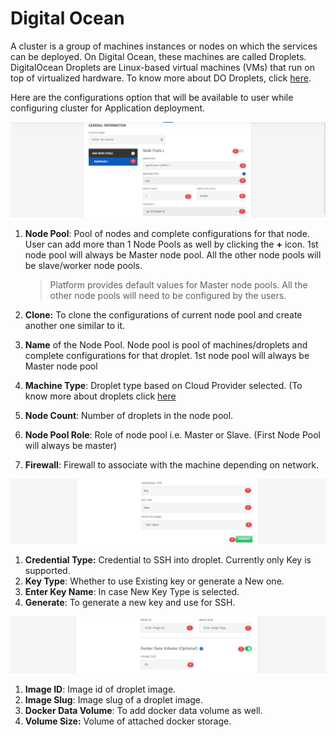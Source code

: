# Digital Ocean

A cluster is a group of machines instances or nodes on which the services can be deployed. On Digital Ocean, these machines are called Droplets. DigitalOcean Droplets are Linux-based virtual machines (VMs) that run on top of virtualized hardware. To know more about DO Droplets, click [here](https://www.digitalocean.com/products/droplets/).

Here are the configurations option that will be available to user while configuring cluster for Application deployment. 

![1](imgs/1.jpg)

1. **Node Pool**: Pool of nodes and complete configurations for that node. User can add more than 1 Node Pools as well by clicking the **+** icon. 1st node pool will always be Master node pool. All the other node pools will be slave/worker node pools. 

   > Platform provides default values for Master node pools. All the other node pools will need to be configured by the users. 

2. **Clone:** To clone the configurations of current node pool and create another one similar to it. 

3. **Name** of the Node Pool.
   Node pool is pool of machines/droplets and complete configurations for that droplet. 1st node pool will always be Master node pool

4. **Machine Type**: Droplet type based on Cloud Provider selected. (To know more about droplets click [here](https://www.digitalocean.com/products/droplets)

5. **Node Count**: Number of droplets in the node pool.

6. **Node Pool Role**: Role of node pool i.e. Master or Slave. (First Node Pool will always be master)

7. **Firewall**: Firewall to associate with the machine depending on network.

![2](imgs/2.jpg)

1. **Credential Type:** Credential to SSH into droplet. Currently only Key is supported. 
2. **Key Type**: Whether to use Existing key or generate a New one.
3. **Enter Key Name**: In case New Key Type is selected.
4. **Generate**: To generate a new key and use for SSH.

![3](imgs/3.jpg)

1. **Image ID**: Image id of droplet image. 
2. **Image Slug**: Image slug of a droplet image.
3. **Docker Data Volume**: To add docker data volume as well.
4. **Volume Size:** Volume of attached docker storage.